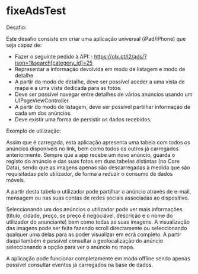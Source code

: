 # fixeAdsTest

Desafio:

Este desafio consiste em criar uma aplicação universal (iPad/iPhone) que seja capaz de:
* Fazer o seguinte pedido à API: : https://olx.pt/i2/ads/?json=1&search[category_id]=25
* Representar a informação devolvida em modo de listagem e modo de detalhe
* A partir do modo de detalhe, deve ser possível aceder a uma vista de mapa e a uma vista dedicada para as fotos.
* Deve ser possível navegar entre detalhes de vários anúncios usando um UIPageViewController.
* A partir do modo de listagem, deve ser possível partilhar informação de cada um dos anúncios.
* Deve existir uma forma de persistir os dados recebidos.


Exemplo de utilização:

Assim que é carregada, esta aplicação apresenta uma tabela com todos os anúncios disponíveis no link, bem como todos os outros já carregados anteriormente.
Sempre que a app recebe um novo anúncio, guarda o registo do anúncio e das suas fotos em duas tabelas distintas (no Core Data), sendo que as imagens apenas são descarregadas à medida que são requisitadas pelo utilizador, de forma a reduzir o consumo de dados móveis.

A partir desta tabela o utilizador pode partilhar o anúncio através de e-mail, mensagem ou nas suas contas de redes sociais associadas ao dispositivo.

Seleccionando um dos anúncios o utilizador pode ver mais informações (titulo, cidade, preço, se preço é negociável, descrição e o nome do utilizador do anunciante) bem como todas as suas imagens.
A visualização das imagens pode ser feita fazendo scroll directamente ou seleccionando qualquer uma delas para as poder visualizar em ecrã completo.
A partir daqui também é possível consultar a geolocalização do anúncio seleccionando a opção para ver o anúncio no mapa.

A aplicação pode funcionar completamente em modo offline sendo apenas possível consultar eventos já carregados na base de dados.

